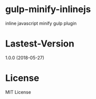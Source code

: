 # gulp-minify-inlinejs 
inline javascript minify gulp plugin

# Lastest-Version
1.0.0 (2018-05-27)

# License
MIT License